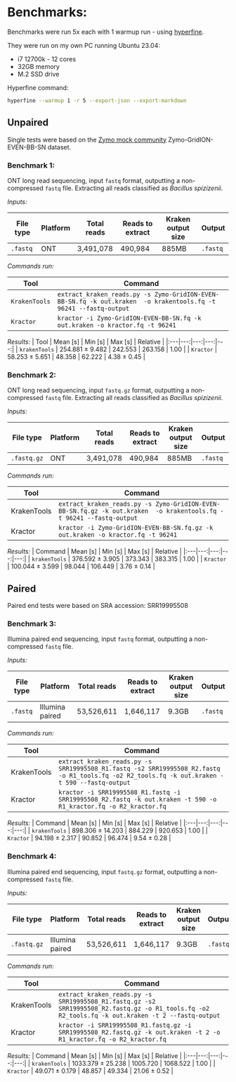 # Benchmarks:

Benchmarks were run 5x each with 1 warmup run - using [hyperfine](https://github.com/sharkdp/hyperfine).

They were run on my own PC running Ubuntu 23.04:

- i7 12700k - 12 cores
- 32GB memory
- M.2 SSD drive

Hyperfine command:
```bash
hyperfine --warmup 1 -r 5 --export-json --export-markdown
```
## Unpaired

Single tests were based on the [Zymo mock community](https://github.com/LomanLab/mockcommunity) Zymo-GridION-EVEN-BB-SN dataset.

### Benchmark 1:
ONT long read sequencing, input `fastq` format, outputting a non-compressed `fastq` file. Extracting all reads classified as *Bacillus spizizenii*.

*Inputs:*

| File type | Platform | Total reads | Reads to extract | Kraken output size| Output|
|-----------|----------|-------------|------------------|-------------------|-------|
|`.fastq`   |ONT       |3,491,078    |490,984         |885MB             |`.fastq`

*Commands run:*

| Tool | Command   |
|------|---------|
| `KrakenTools` | `extract_kraken_reads.py -s Zymo-GridION-EVEN-BB-SN.fq -k out.kraken  -o krakentools.fq -t 96241 --fastq-output` |
| `Kractor` | `kractor -i Zymo-GridION-EVEN-BB-SN.fq -k out.kraken -o kractor.fq -t 96241` |


*Results:*
| Tool | Mean [s] | Min [s] | Max [s] | Relative |
|:---|---:|---:|---:|---:|
| `krakenTools` | 254.881 ± 9.482 | 242.553  | 263.158 | 1.00 |
| `Kractor` | 58.253 ± 5.651 | 48.358 | 62.222  | 4.38 ± 0.45 |

### Benchmark 2:
ONT long read sequencing, input `fastq.gz` format, outputting a non-compressed `fastq` file. Extracting all reads classified as *Bacillus spizizenii*.


*Inputs:*

| File type | Platform | Total reads | Reads to extract | Kraken output size| Output|
|-----------|----------|-------------|------------------|-------------------|-------|
|`.fastq.gz`|ONT       |3,491,078    |490,984        |885MB              |`.fastq`

*Commands run:*

| Tool | Command   |
|------|---------|
| KrakenTools | `extract_kraken_reads.py -s Zymo-GridION-EVEN-BB-SN.fq.gz -k out.kraken  -o krakentools.fq -t 96241 --fastq-output` |
| Kractor | `kractor -i Zymo-GridION-EVEN-BB-SN.fq.gz -k out.kraken -o kractor.fq -t 96241` |


*Results:*
| Command | Mean [s] | Min [s] | Max [s] | Relative |
|:---|---:|---:|---:|---:|
| `krakenTools` | 376.592 ± 3.905 | 373.343 | 383.315 | 1.00 |
| `Kractor` | 100.044 ± 3.599 | 98.044 | 106.449 | 3.76 ± 0.14 |

## Paired

Paired end tests were based on SRA accession: SRR19995508

### Benchmark 3:
Illumina paired end sequencing, input `fastq` format, outputting a non-compressed `fastq` file.

*Inputs:*

| File type | Platform | Total reads | Reads to extract | Kraken output size| Output|
|-----------|----------|-------------|------------------|-------------------|-------|
|`.fastq`|Illumina paired       |53,526,611    |1,646,117        |9.3GB              |`.fastq`

*Commands run:*

| Tool | Command   |
|------|---------|
| KrakenTools | `extract_kraken_reads.py -s SRR19995508_R1.fastq -s2 SRR19995508_R2.fastq -o R1_tools.fq -o2 R2_tools.fq -k out.kraken -t 590 --fastq-output` |
| Kractor | `kractor -i SRR19995508_R1.fastq -i SRR19995508_R2.fastq -k out.kraken -t 590 -o R1_kractor.fq -o R2_kractor.fq` |


*Results:*
| Command | Mean [s] | Min [s] | Max [s] | Relative |
|:---|---:|---:|---:|---:|
| `krakenTools` | 898.306 ± 14.203 | 884.229 | 920.653 | 1.00 |
| `Kractor` | 94.198 ± 2.317 | 90.852 | 96.474 | 9.54 ± 0.28 |

### Benchmark 4:
Illumina paired end sequencing, input `fastq.gz` format, outputting a non-compressed `fastq` file.

*Inputs:*

| File type | Platform | Total reads | Reads to extract | Kraken output size| Output|
|-----------|----------|-------------|------------------|-------------------|-------|
|`.fastq.gz`|Illumina paired       |53,526,611    |1,646,117        |9.3GB              |`.fastq`

*Commands run:*

| Tool | Command   |
|------|---------|
| KrakenTools | `extract_kraken_reads.py -s SRR19995508_R1.fastq.gz -s2 SRR19995508_R2.fastq.gz -o R1_tools.fq -o2 R2_tools.fq -k out.kraken -t 2 --fastq-output` |
| Kractor | `kractor -i SRR19995508_R1.fastq.gz -i SRR19995508_R2.fastq.gz -k out.kraken -t 2 -o R1_kractor.fq -o R2_kractor.fq` |


*Results:*
| Command | Mean [s] | Min [s] | Max [s] | Relative |
|:---|---:|---:|---:|---:|
| `krakenTools` | 1033.379 ± 25.238 | 1005.720 | 1068.522 | 1.00 |
| `Kractor` | 49.071 ± 0.179 | 48.857 | 49.334 | 21.06 ± 0.52 |